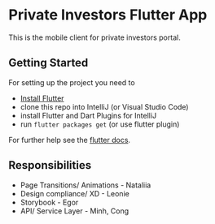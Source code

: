 # Private Investors Flutter App

This is the mobile client for private investors portal.

## Getting Started

For setting up the project you need to
- [Install Flutter](https://flutter.dev/docs/get-started/install)
- clone this repo into IntelliJ (or Visual Studio Code)
- install Flutter and Dart Plugins for IntelliJ
- run `flutter packages get` (or use flutter plugin)

For further help see the [flutter docs](https://flutter.dev/docs).

## Responsibilities

- Page Transitions/ Animations - Nataliia 
- Design compliance/ XD - Leonie
- Storybook - Egor
- API/ Service Layer - Minh, Cong
